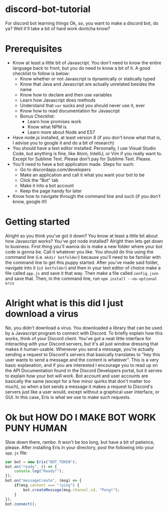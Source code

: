 # discord-bot-tutorial
For discord bot learning things
Ok, so, you want to make a discord bot, do ya?
Well it'll take a bit of hard work dontcha know?

# Prerequisites 
* Know at least a little bit of Javascript. You don't need to know the entire language back to front, but you do need to know a bit of it. A good checklist to follow is below:
    * Know whether or not Javascript is dynamically or statically typed
    * Know that Java and Javascript are actually unrelated besides the name
    * Know how to declare and then use variables
    * Learn how Javascript does methods
    * Understand that `var` sucks and you should never use it, ever
    * Know how to read documentation for Javascript
    * Bonus Checklist:
        * Learn how promises work
        * Know what NPM is
        * Learn more about Node and ES7
* Have node.js installed, at least version 8 (if you don't know what that is, I advise you to google it and do a bit of research)
* You should have a text editor installed. Personally, I use Visual Studio Code, but anything is fine, like Atom, IntelliJ, or Vim if you really want to. Except for Sublime Text. Please don't pay for Sublime Text. Please.
* You'll need to have a bot application made. Steps for such:
    * Go to discordapp.com/developers
    * Make an application and call it what you want your bot to be 
    * Click the "Bot" tab
    * Make it into a bot account
    * Keep the page handy for later
* Know how to navigate through the command line and such (if you don't know, google it!)
# Getting started 
Alright so you think you've got it down? You know at least a little bit about how Javascript works? You've got node installed? Alright then lets get down to business.
First thing you'll wanna do is make a new folder where your bot code is gonna be. Call it whatever you like. You should do this using the command line (i.e. `mkdir botfolder`) because you'll need to be familiar with the command line to get this puppy started. After you've made said folder, navigate into it (`cd botfolder`) and then in your text editor of choice make a file called `app.js` and save it that way.
Then make a file called `config.json` and save that. Then, in the command line, run `npm install --no-optional eris`
# Alright what is this did I just download a virus
No, you didn't download a virus. You downloaded a library that can be used by a Javascript program to connect with Discord. To briefly explain how this works, think of your Discord client. You've got a neat little interface for interacting with your Discord servers, but it's all just window dressing that makes it human-usable. Whenever you send a message, you're actually sending a request to Discord's servers that basically translates to "hey this user wants to send a message and the content is whatever". This is a very basic explanation, and if you are interested I encourage you to read up on the API Documentation found in the Discord Developers portal, but it serves to explain how your bot will work. Bot account and user accounts are basically the same (except for a few minor quirks that don't matter too much), so when a bot sends a message it makes a request to Discord's servers just like a user would, except without a graphical user interface, or GUI. In this case, Eris is what we use to make such requests.

# Ok but HOW DO I MAKE BOT WORK PUNY HUMAN
Slow down there, rambo. It won't be too long, but have a bit of patience, please. After installing Eris in your directory, post the following into your `app.js` file:
```javascript
var bot = new Eris("BOT_TOKEN");
bot.on("ready", () => {
    console.log("Ready!");
});
bot.on("messageCreate", (msg) => {
    if(msg.content === "!ping") {
        bot.createMessage(msg.channel.id, "Pong!");
    }
});
bot.connect();
```


